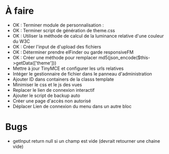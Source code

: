 À faire
=======

- OK : Terminer module de personnalisation :
- OK : Terminer script de génération de theme.css
- OK : Utiliser la méthode de calcul de la luminance relative d'une couleur du W3C
- OK : Créer l'input de d'upload des fichiers
- OK : Déterminer prendre elFinder ou garde responsiveFM
- OK : Créer une méthode pour remplacer md5(json_encode($this->getData(['theme']))
- Mettre à jour TinyMCE et configurer les urls relatives
- Intéger le gestionnaire de fichier dans le panneau d'administration
- Ajouter ID dans containers de la classs template
- Minimiser le css et le js des vues
- Replacer le lien de connexion interactif
- Ajouter le script de backup auto
- Créer une page d'accès non autorisé
- Déplacer Lien de connexion du menu dans un autre bloc

Bugs
====

- getInput return null si un champ est vide (devrait retourner une chaine vide)